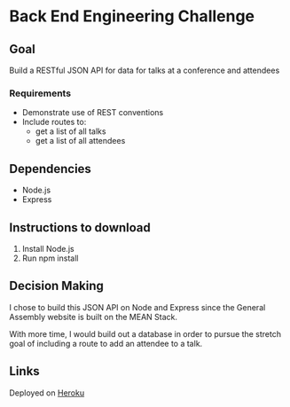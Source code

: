 # Back End Engineering Challenge

## Goal

Build a RESTful JSON API for data for talks at a conference and attendees

### Requirements

- Demonstrate use of REST conventions
- Include routes to:
	- get a list of all talks
	- get a list of all attendees

## Dependencies

- Node.js
- Express

## Instructions to download

1. Install Node.js
2. Run npm install

## Decision Making
I chose to build this JSON API on Node and Express since the General Assembly website is built on the MEAN Stack.

With more time, I would build out a database in order to pursue the stretch goal of including a route to add an attendee to a talk. 

## Links

Deployed on [Heroku](https://tranquil-reaches-61500.herokuapp.com/)